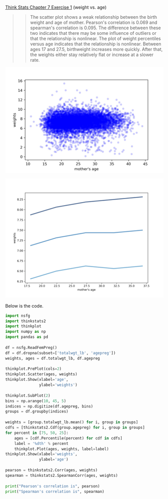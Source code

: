 [Think Stats Chapter 7 Exercise 1](http://greenteapress.com/thinkstats2/html/thinkstats2008.html#toc70) (weight vs. age)

>> The scatter plot shows a weak relationship between the birth weight and age of mother. Pearson's correlation is 0.069 and spearman's correlation is 0.095. The difference between these two indicates that there may be some influence of outliers or that the relationship is nonlinear. The plot of weight percentiles versus age indicates that the relationship is nonlinear. Between ages 17 and 27.5, birthweight increases more quickly. After that, the weights either stay relatively flat or increase at a slower rate.

![](https://github.com/aos226/dsp/blob/master/img/exercise7_1_scatter.jpg)

![](https://github.com/aos226/dsp/blob/master/img/exercise7_1_percentiles.jpg)

Below is the code.

```python
import nsfg
import thinkstats2
import thinkplot
import numpy as np
import pandas as pd

df = nsfg.ReadFemPreg()
df = df.dropna(subset=['totalwgt_lb', 'agepreg'])
weights, ages = df.totalwgt_lb, df.agepreg

thinkplot.PrePlot(cols=2)
thinkplot.Scatter(ages, weights)
thinkplot.Show(xlabel='age',
               ylabel='weights')

thinkplot.SubPlot(2)
bins = np.arange(10, 45, 5)
indices = np.digitize(df.agepreg, bins)
groups = df.groupby(indices)

weights = [group.totalwgt_lb.mean() for i, group in groups]
cdfs = [thinkstats2.Cdf(group.agepreg) for i, group in groups]
for percent in [75, 50, 25]:
    ages = [cdf.Percentile(percent) for cdf in cdfs]
    label = '%dth' % percent
    thinkplot.Plot(ages, weights, label=label)
thinkplot.Show(xlabel='weights',
               ylabel='age')

pearson = thinkstats2.Corr(ages, weights)
spearman = thinkstats2.SpearmanCorr(ages, weights)

print("Pearson's correlation is", pearson)
print("Spearman's correlation is", spearman)
```
